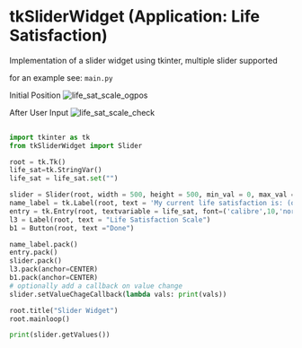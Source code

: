 # tkSliderWidget (Application: Life Satisfaction)
Implementation of a slider widget using tkinter, multiple slider supported

for an example see:
`main.py`

Initial Position 
![life_sat_scale_ogpos](https://user-images.githubusercontent.com/88394968/208348326-496d9976-6054-46d7-925a-7e6ee3b7891e.JPG)

After User Input
![life_sat_scale_check](https://user-images.githubusercontent.com/88394968/208348391-1ddc701a-7ef3-4ffd-8486-63e54e889c59.JPG)


```python
	
import tkinter as tk
from tkSliderWidget import Slider

root = tk.Tk()
life_sat=tk.StringVar()
life_sat = life_sat.set("")

slider = Slider(root, width = 500, height = 500, min_val = 0, max_val = 10, init_lis = [1,2,3,4,5,6,7,8,9], show_value = TRUE)
name_label = tk.Label(root, text = 'My current life satisfaction is: (out of 10)', font=('calibre',10, 'bold'))
entry = tk.Entry(root, textvariable = life_sat, font=('calibre',10,'normal'))
l3 = Label(root, text = "Life Satisfaction Scale")
b1 = Button(root, text ="Done")

name_label.pack()
entry.pack()
slider.pack()
l3.pack(anchor=CENTER)
b1.pack(anchor=CENTER)
# optionally add a callback on value change
slider.setValueChageCallback(lambda vals: print(vals))

root.title("Slider Widget")
root.mainloop()

print(slider.getValues())

```
